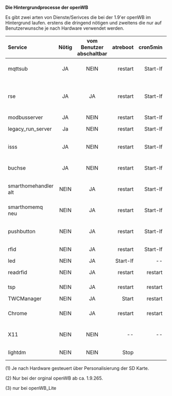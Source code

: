 **Die Hintergrundprocesse der openWB**

Es gibt zwei arten von Dienste/Serivces die bei der 1.9'er openWB im Hintergrund laufen.
erstens die dringend nötigen und zweitens die nur auf Benutzerwunsche je nach Hardware verwendet werden.


| Service | Nötig | vom Benutzer<br>abschaltbar  | atreboot | cron5min | Bemerkung |
|:------------------ |:---------------:|:----------------:|-------------------:|-------------------:|-------------------:|
| mqttsub | JA | NEIN | restart | Start-If | Empfängt MQTT Nachrichten |
| rse | JA | JA | restart | Start-If |  via openWB.conf<br>evtl. vom Netzbetreiber benötigt|
| modbusserver| JA | NEIN | restart | Start-If | wg. KfW? |
| legacy_run_server | Ja | NEIN | restart | Start-If | nicht bei openWB_Lite |
| isss| JA | NEIN| restart | Start-If | bei "nur Ladepunkt" (1) |
| buchse| JA | NEIN | restart | Start-If | bei "nur Ladepunkt" (1)  |
| smarthomehandler<br>alt | NEIN | JA | restart | Start-If | nur einer der beiden ist aktiv |
| smarthomemq<br>neu | NEIN | JA | restart | Start-If | nur einer der beiden ist aktiv |
| pushbutton| NEIN| JA | restart | Start-If| Nur wenn Ladetaster vorhanden |
| rfid| NEIN| JA| restart | Start-If | je nach RFID Mode|
| led | NEIN | JA | Start-If | -- | |
| readrfid| NEIN| JA| restart | restart | je nach RFID Mode |
| tsp| NEIN |JA | restart | restart | Versendet Events  (3)|
| TWCManager| NEIN| JA| Start | restart | 
| Chrome | NEIN| JA| restart | restart | nur wenn Display vorhanden |
| X11 | NEIN| NEIN | -- | -- | nur wenn Display vorhanden |
|lightdm | NEIN | NEIN | Stop | | Stop wenn kein Display |


(1) Je nach Hardware gesteuert über Personalisierung der SD Karte.

(2) Nur bei der orginal openWB ab ca. 1.9.265.

(3) nur bei openWB_Lite

